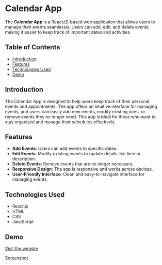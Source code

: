 # Calendar App

The **Calendar App** is a ReactJS-based web application that allows users to manage their events seamlessly. Users can add, edit, and delete events, making it easier to keep track of important dates and activities.

## Table of Contents

- [Introduction](#introduction)
- [Features](#features)
- [Technologies Used](#technologies-used)
- [Demo](#demo)

## Introduction

The Calendar App is designed to help users keep track of their personal events and appointments. The app offers an intuitive interface for managing events, and users can easily add new events, modify existing ones, or remove events they no longer need. This app is ideal for those who want to stay organized and manage their schedules effectively.

## Features

- **Add Events**: Users can add events to specific dates.
- **Edit Events**: Modify existing events to update details like time or description.
- **Delete Events**: Remove events that are no longer necessary.
- **Responsive Design**: The app is responsive and works across devices.
- **User-Friendly Interface**: Clean and easy-to-navigate interface for managing events.

## Technologies Used

- React.js
- HTML
- CSS
- JavaScript

## Demo

[Visit the website](https://rajeev2004.github.io/Calendar/)

[Screenshot](https://github.com/user-attachments/assets/bae055c8-abc9-433d-abea-da9d5f5fe33a)
